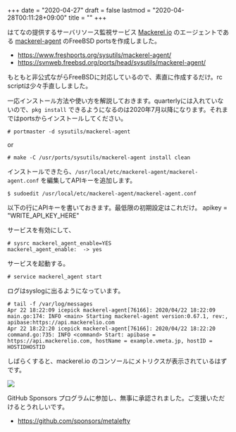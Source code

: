 +++
date = "2020-04-27"
draft = false
lastmod = "2020-04-28T00:11:28+09:00"
title = ""
+++


はてなの提供するサーバリソース監視サービス [Mackerel.io](https://mackerel.io) のエージェントである [mackerel-agent](https://github.com/mackerelio/mackerel-agent/) のFreeBSD portsを作成しました。

* https://www.freshports.org/sysutils/mackerel-agent/
* https://svnweb.freebsd.org/ports/head/sysutils/mackerel-agent/

もともと非公式ながらFreeBSDに対応しているので、素直に作成するだけ。rc scriptは少々手直ししました。

一応インストール方法や使い方を解説しておきます。quarterlyには入れていないので、`pkg install` できるようになるのは2020年7月以降になります。それまではportsからインストールしてください。

    # portmaster -d sysutils/mackerel-agent

or

    # make -C /usr/ports/sysutils/mackerel-agent install clean

インストールできたら、`/usr/local/etc/mackerel-agent/mackerel-agent.conf` を編集してAPIキーを追加します。

    $ sudoedit /usr/local/etc/mackerel-agent/mackerel-agent.conf


以下の行にAPIキーを書いておきます。最低限の初期設定はこれだけ。
    apikey = "WRITE_API_KEY_HERE"


サービスを有効にして、

    # sysrc mackerel_agent_enable=YES
    mackerel_agent_enable:  -> yes

サービスを起動する。

    # service mackerel_agent start

ログはsyslogに出るようになっています。

    # tail -f /var/log/messages
    Apr 22 18:22:09 icepick mackerel-agent[76166]: 2020/04/22 18:22:09 main.go:174: INFO <main> Starting mackerel-agent version:0.67.1, rev:, apibase:https://api.mackerelio.com
    Apr 22 18:22:20 icepick mackerel-agent[76166]: 2020/04/22 18:22:20 command.go:735: INFO <command> Start: apibase = https://api.mackerelio.com, hostName = example.vmeta.jp, hostID = HOSTIDHOSTID


しばらくすると、mackerel.io のコンソールにメトリクスが表示されているはずです。

<img src="https://lh3.googleusercontent.com/WXRoJa_1IZAZ4euFzmFhy902oVVYEwou5uokbpxS4n_7VlOZL3dXeIKPUyEKH-_c5ElS-l8BvxcPSK8c1FEOB0FP95SqOP6TFK2ktFHG7YsydyPJulzRdfHetb2ZHXDrw-93wIxMo68=w1284-h539-no">



GitHub Sponsors プログラムに参加し、無事に承認されました。ご支援いただけるとうれしいです。

* https://github.com/sponsors/metalefty










